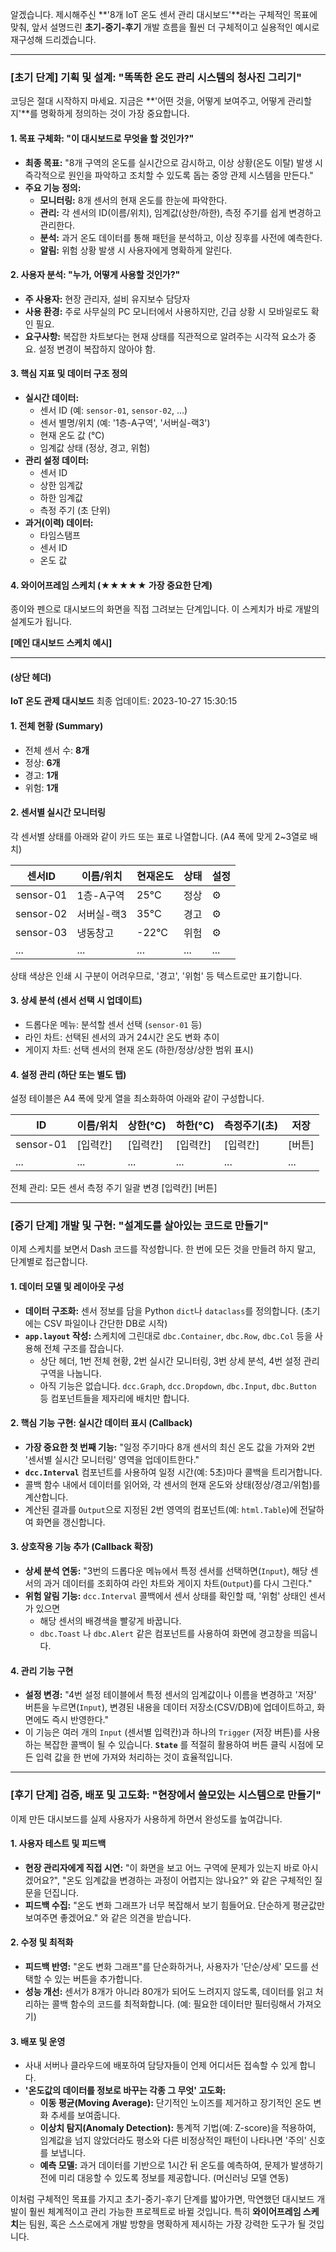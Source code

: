 알겠습니다. 제시해주신 \*\*'8개 IoT 온도 센서 관리 대시보드'\*\*라는 구체적인 목표에 맞춰, 앞서 설명드린 **초기-중기-후기** 개발 흐름을 훨씬 더 구체적이고 실용적인 예시로 재구성해 드리겠습니다.

-----

### **[초기 단계] 기획 및 설계: "똑똑한 온도 관리 시스템의 청사진 그리기"**

코딩은 절대 시작하지 마세요. 지금은 \*\*'어떤 것을, 어떻게 보여주고, 어떻게 관리할지'\*\*를 명확하게 정의하는 것이 가장 중요합니다.

#### **1. 목표 구체화: "이 대시보드로 무엇을 할 것인가?"**

  * **최종 목표:** "8개 구역의 온도를 실시간으로 감시하고, 이상 상황(온도 이탈) 발생 시 즉각적으로 원인을 파악하고 조치할 수 있도록 돕는 중앙 관제 시스템을 만든다."
  * **주요 기능 정의:**
      * **모니터링:** 8개 센서의 현재 온도를 한눈에 파악한다.
      * **관리:** 각 센서의 ID(이름/위치), 임계값(상한/하한), 측정 주기를 쉽게 변경하고 관리한다.
      * **분석:** 과거 온도 데이터를 통해 패턴을 분석하고, 이상 징후를 사전에 예측한다.
      * **알림:** 위험 상황 발생 시 사용자에게 명확하게 알린다.

#### **2. 사용자 분석: "누가, 어떻게 사용할 것인가?"**

  * **주 사용자:** 현장 관리자, 설비 유지보수 담당자
  * **사용 환경:** 주로 사무실의 PC 모니터에서 사용하지만, 긴급 상황 시 모바일로도 확인 필요.
  * **요구사항:** 복잡한 차트보다는 현재 상태를 직관적으로 알려주는 시각적 요소가 중요. 설정 변경이 복잡하지 않아야 함.

#### **3. 핵심 지표 및 데이터 구조 정의**

  * **실시간 데이터:**
      * 센서 ID (예: `sensor-01`, `sensor-02`, ...)
      * 센서 별명/위치 (예: '1층-A구역', '서버실-랙3')
      * 현재 온도 값 (°C)
      * 임계값 상태 (정상, 경고, 위험)
  * **관리 설정 데이터:**
      * 센서 ID
      * 상한 임계값
      * 하한 임계값
      * 측정 주기 (초 단위)
  * **과거(이력) 데이터:**
      * 타임스탬프
      * 센서 ID
      * 온도 값

#### **4. 와이어프레임 스케치 (★★★★★ 가장 중요한 단계)**

종이와 펜으로 대시보드의 화면을 직접 그려보는 단계입니다. 이 스케치가 바로 개발의 설계도가 됩니다.


**[메인 대시보드 스케치 예시]**

---

#### (상단 헤더)
**IoT 온도 관제 대시보드**
최종 업데이트: 2023-10-27 15:30:15

#### 1. 전체 현황 (Summary)
- 전체 센서 수: **8개**
- 정상: **6개**
- 경고: **1개**
- 위험: **1개**

#### 2. 센서별 실시간 모니터링
각 센서별 상태를 아래와 같이 카드 또는 표로 나열합니다. (A4 폭에 맞게 2~3열로 배치)

| 센서ID    | 이름/위치  | 현재온도 | 상태 | 설정 |
| --------- | ---------- | -------- | ---- | ---- |
| sensor-01 | 1층-A구역  | 25°C     | 정상 | ⚙️    |
| sensor-02 | 서버실-랙3 | 35°C     | 경고 | ⚙️    |
| sensor-03 | 냉동창고   | -22°C    | 위험 | ⚙️    |
| ...       | ...        | ...      | ...  | ...  |

상태 색상은 인쇄 시 구분이 어려우므로, '경고', '위험' 등 텍스트로만 표기합니다.

#### 3. 상세 분석 (센서 선택 시 업데이트)
- 드롭다운 메뉴: 분석할 센서 선택 (`sensor-01` 등)
- 라인 차트: 선택된 센서의 과거 24시간 온도 변화 추이
- 게이지 차트: 선택 센서의 현재 온도 (하한/정상/상한 범위 표시)

#### 4. 설정 관리 (하단 또는 별도 탭)
설정 테이블은 A4 폭에 맞게 열을 최소화하여 아래와 같이 구성합니다.

| ID        | 이름/위치 | 상한(°C) | 하한(°C) | 측정주기(초) | 저장   |
| --------- | --------- | -------- | -------- | ------------ | ------ |
| sensor-01 | [입력칸]  | [입력칸] | [입력칸] | [입력칸]     | [버튼] |
| ...       | ...       | ...      | ...      | ...          | ...    |

전체 관리: 모든 센서 측정 주기 일괄 변경 [입력칸] [버튼]

-----

### **[중기 단계] 개발 및 구현: "설계도를 살아있는 코드로 만들기"**

이제 스케치를 보면서 Dash 코드를 작성합니다. 한 번에 모든 것을 만들려 하지 말고, 단계별로 접근합니다.

#### **1. 데이터 모델 및 레이아웃 구성**

  * **데이터 구조화:** 센서 정보를 담을 Python `dict`나 `dataclass`를 정의합니다. (초기에는 CSV 파일이나 간단한 DB로 시작)
  * **`app.layout` 작성:** 스케치에 그린대로 `dbc.Container`, `dbc.Row`, `dbc.Col` 등을 사용해 전체 구조를 잡습니다.
      * 상단 헤더, 1번 전체 현황, 2번 실시간 모니터링, 3번 상세 분석, 4번 설정 관리 구역을 나눕니다.
      * 아직 기능은 없습니다. `dcc.Graph`, `dcc.Dropdown`, `dbc.Input`, `dbc.Button` 등 컴포넌트들을 제자리에 배치만 합니다.

#### **2. 핵심 기능 구현: 실시간 데이터 표시 (Callback)**

  * **가장 중요한 첫 번째 기능:** "일정 주기마다 8개 센서의 최신 온도 값을 가져와 2번 '센서별 실시간 모니터링' 영역을 업데이트한다."
  * **`dcc.Interval`** 컴포넌트를 사용하여 일정 시간(예: 5초)마다 콜백을 트리거합니다.
  * 콜백 함수 내에서 데이터를 읽어와, 각 센서의 현재 온도와 상태(정상/경고/위험)를 계산합니다.
  * 계산된 결과를 `Output`으로 지정된 2번 영역의 컴포넌트(예: `html.Table`)에 전달하여 화면을 갱신합니다.

#### **3. 상호작용 기능 추가 (Callback 확장)**

  * **상세 분석 연동:** "3번의 드롭다운 메뉴에서 특정 센서를 선택하면(`Input`), 해당 센서의 과거 데이터를 조회하여 라인 차트와 게이지 차트(`Output`)를 다시 그린다."
  * **위험 알림 기능:** `dcc.Interval` 콜백에서 센서 상태를 확인할 때, '위험' 상태인 센서가 있으면
      * 해당 센서의 배경색을 빨갛게 바꿉니다.
      * `dbc.Toast` 나 `dbc.Alert` 같은 컴포넌트를 사용하여 화면에 경고창을 띄웁니다.

#### **4. 관리 기능 구현**

  * **설정 변경:** "4번 설정 테이블에서 특정 센서의 임계값이나 이름을 변경하고 '저장' 버튼을 누르면(`Input`), 변경된 내용을 데이터 저장소(CSV/DB)에 업데이트하고, 화면에도 즉시 반영한다."
  * 이 기능은 여러 개의 `Input` (센서별 입력칸)과 하나의 `Trigger` (저장 버튼)를 사용하는 복잡한 콜백이 될 수 있습니다. **`State`** 를 적절히 활용하여 버튼 클릭 시점에 모든 입력 값을 한 번에 가져와 처리하는 것이 효율적입니다.

-----

### **[후기 단계] 검증, 배포 및 고도화: "현장에서 쓸모있는 시스템으로 만들기"**

이제 만든 대시보드를 실제 사용자가 사용하게 하면서 완성도를 높여갑니다.

#### **1. 사용자 테스트 및 피드백**

  * **현장 관리자에게 직접 시연:** "이 화면을 보고 어느 구역에 문제가 있는지 바로 아시겠어요?", "온도 임계값을 변경하는 과정이 어렵지는 않나요?" 와 같은 구체적인 질문을 던집니다.
  * **피드백 수집:** "온도 변화 그래프가 너무 복잡해서 보기 힘들어요. 단순하게 평균값만 보여주면 좋겠어요." 와 같은 의견을 받습니다.

#### **2. 수정 및 최적화**

  * **피드백 반영:** "온도 변화 그래프"를 단순화하거나, 사용자가 '단순/상세' 모드를 선택할 수 있는 버튼을 추가합니다.
  * **성능 개선:** 센서가 8개가 아니라 80개가 되어도 느려지지 않도록, 데이터를 읽고 처리하는 콜백 함수의 코드를 최적화합니다. (예: 필요한 데이터만 필터링해서 가져오기)

#### **3. 배포 및 운영**

  * 사내 서버나 클라우드에 배포하여 담당자들이 언제 어디서든 접속할 수 있게 합니다.
  * **'온도값의 데이터를 정보로 바꾸는 각종 그 무엇' 고도화:**
      * **이동 평균(Moving Average):** 단기적인 노이즈를 제거하고 장기적인 온도 변화 추세를 보여줍니다.
      * **이상치 탐지(Anomaly Detection):** 통계적 기법(예: Z-score)을 적용하여, 임계값을 넘지 않았더라도 평소와 다른 비정상적인 패턴이 나타나면 '주의' 신호를 보냅니다.
      * **예측 모델:** 과거 데이터를 기반으로 1시간 뒤 온도를 예측하여, 문제가 발생하기 전에 미리 대응할 수 있도록 정보를 제공합니다. (머신러닝 모델 연동)

이처럼 구체적인 목표를 가지고 초기-중기-후기 단계를 밟아가면, 막연했던 대시보드 개발이 훨씬 체계적이고 관리 가능한 프로젝트로 바뀔 것입니다. 특히 **와이어프레임 스케치**는 팀원, 혹은 스스로에게 개발 방향을 명확하게 제시하는 가장 강력한 도구가 될 것입니다.